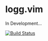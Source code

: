 # logg.vim

In Development...


[![Build Status](https://travis-ci.org/yukpiz/logg.vim.svg?branch=master)](https://travis-ci.org/yukpiz/logg.vim)
